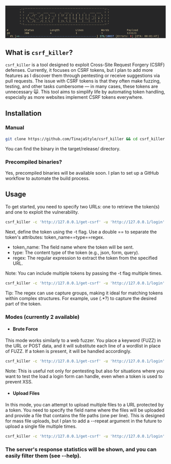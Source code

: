 ![](./media/csrf_killer.png)

## What is `csrf_killer`?

`csrf_killer` is a tool designed to exploit Cross-Site Request Forgery (CSRF) defenses. Currently, it focuses on CSRF tokens, but I plan to add more features as I discover them through pentesting or receive suggestions via pull requests. The issue with CSRF tokens is that they often make fuzzing, testing, and other tasks cumbersome — in many cases, these tokens are unnecessary 🙀. This tool aims to simplify life by automating token handling, especially as more websites implement CSRF tokens everywhere.

## Installation

### Manual

```bash
git clone https://github.com/TinajaStyle/csrf_killer && cd csrf_killer && cargo build --release
```

You can find the binary in the target/release/ directory.

### Precompiled binaries?

Yes, precompiled binaries will be available soon. I plan to set up a GitHub workflow to automate the build process.

## Usage

To get started, you need to specify two URLs: one to retrieve the token(s) and one to exploit the vulnerability.

```bash
csrf_killer -c 'http://127.0.0.1/get-csrf' -u 'http://127.0.0.1/login'
```

Next, define the token using the -t flag. Use a double == to separate the token's attributes: token_name==type==regex.

- token_name: The field name where the token will be sent.
- type: The content type of the token (e.g., json, form, query).
- regex: The regular expression to extract the token from the specified URL.

Note: You can include multiple tokens by passing the -t flag multiple times.

```bash
csrf_killer -c 'http://127.0.0.1/get-csrf' -u 'http://127.0.0.1/login' -t 'token==json==_token=(.*?)<'
```

Tip: The regex can use capture groups, making it ideal for matching tokens within complex structures. For example, use (.*?) to capture the desired part of the token.

### Modes (currently 2 available)

- #### Brute Force

This mode works similarly to a web fuzzer. You place a keyword (FUZZ) in the URL or POST data, and it will substitute each line of a wordlist in place of FUZZ. If a token is present, it will be handled accordingly.

```bash
csrf_killer -c 'http://127.0.0.1/get-csrf' -u 'http://127.0.0.1/login' -t 'token==json==_token=(.*?)<' --brute-force -w some_dict.txt --data-post '{"username": "admin", "password": "FUZZ"}' --data-type "json"
```

Note: This is useful not only for pentesting but also for situations where you want to test the load a login form can handle, even when a token is used to prevent XSS.

- #### Upload Files

In this mode, you can attempt to upload multiple files to a URL protected by a token. You need to specify the field name where the files will be uploaded and provide a file that contains the file paths (one per line). This is designed for mass file uploads, but I plan to add a --repeat argument in the future to upload a single file multiple times.


```bash
csrf_killer -c 'http://127.0.0.1/get-csrf' -u 'http://127.0.0.1/login' -t 'token==json==_token=(.*?)<' --upload-files --file-paths files.txt --field-name "upload_file"
```

### The server's response statistics will be shown, and you can easily filter them (see --help).
